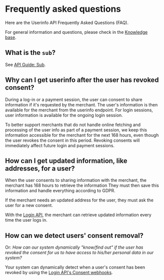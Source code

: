 <!-- START_METADATA
---
title: Userinfo API frequently asked questions
sidebar_label: FAQ
sidebar_position: 50
description: Userinfo API frequently asked questions
pagination_next: null
pagination_prev: null
---
END_METADATA -->

# Frequently asked questions

Here are the Userinfo API Frequently Asked Questions (FAQ).

For general information and questions, please check in the
[Knowledge base](https://developer.vippsmobilepay.com/docs/common-topics/).

## What is the `sub`?

See [API Guide: Sub](userinfo-api-guide.md#sub).

## Why can I get userinfo after the user has revoked consent?

During a log-in or a payment session, the user can consent to share information if
it's requested by the merchant. The user's information is then available for
the merchant from the userinfo endpoint. For login sessions, user information
is available for the ongoing login session.

To better support merchants that
do not handle online fetching and processing of the user info as part of a
payment session, we keep this information accessible for the merchant for the
next 168 hours, even though the user revokes the consent in this period.
Revoking consents will immediately affect future login and payment sessions.

## How can I get updated information, like addresses, for a user?

When the user consents to sharing information with the merchant, the merchant
has 168 hours to retrieve the information
They must then save this information and handle everything according to GDPR.

If the merchant needs an updated address for the user, they must ask the
user for a new consent.

With the
[Login API](https://developer.vippsmobilepay.com/docs/APIs/login-api/),
the merchant can retrieve updated information every time the user logs in.

## How can we detect users' consent removal?

Or: *How can our system dynamically "know/find out" if the user has revoked the consent
for us to have access to his/her personal data in our system?*

Your system can dynamically detect when a user's consent has been revoked by using the
[Login API's Consent webhooks](https://developer.vippsmobilepay.com/docs/APIs/login-api/api-guide/important-information#revoke-consent-webhook).
